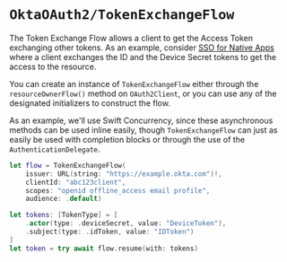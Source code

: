 # ``OktaOAuth2/TokenExchangeFlow``

The Token Exchange Flow allows a client to get the Access Token exchanging other tokens. As an example, consider [SSO for Native Apps](https://developer.okta.com/docs/guides/configure-native-sso/main/#native-sso-flow) where a client exchanges the ID and the Device Secret tokens to get the access to the resource.

You can create an instance of  ``TokenExchangeFlow`` either through the `resourceOwnerFlow()` method on `OAuth2Client`, or you can use any of the designated initializers to construct the flow.

As an example, we'll use Swift Concurrency, since these asynchronous methods can be used inline easily, though ``TokenExchangeFlow`` can just as easily be used with completion blocks or through the use of the ``AuthenticationDelegate``.

```swift
let flow = TokenExchangeFlow(
    issuer: URL(string: "https://example.okta.com")!,
    clientId: "abc123client",
    scopes: "openid offline_access email profile",
    audience: .default)

let tokens: [TokenType] = [
    .actor(type: .deviceSecret, value: "DeviceToken"),
    .subject(type: .idToken, value: "IDToken")
]
let token = try await flow.resume(with: tokens)
```
